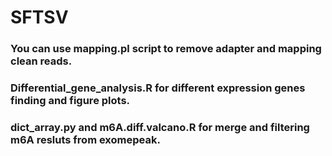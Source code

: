 # SFTSV
### You can use mapping.pl script to remove adapter and mapping clean reads.
### Differential_gene_analysis.R for different expression genes finding and figure plots.
### dict_array.py and m6A.diff.valcano.R for merge and filtering m6A resluts from exomepeak.
